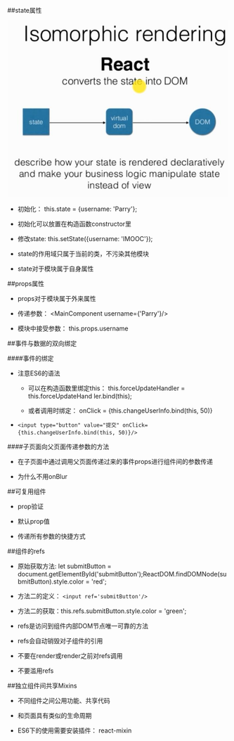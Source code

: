##state属性

![](/assets/360截图20180106215804028.jpg)

- 初始化： this.state = {username: 'Parry'};

- 初始化可以放置在构造函数constructor里

- 修改state: this.setState({username: 'IMOOC'});

- state的作用域只属于当前的类，不污染其他模块

- state对于模块属于自身属性





##props属性

- props对于模块属于外来属性

- 传递参数： <MainComponent username={'Parry'}/>

- 模块中接受参数： this.props.username





##事件与数据的双向绑定


####事件的绑定

- 注意ES6的语法

    - 可以在构造函数里绑定this： this.forceUpdateHandler = this.forceUpdateHand
ler.bind(this);

    - 或者调用时绑定： onClick = {this.changeUserInfo.bind(this, 50)}
    

- `<input type="button" value="提交" onClick={this.changeUserInfo.bind(this, 50)}/>`


####子页面向父页面传递参数的方法

- 在子页面中通过调用父页面传递过来的事件props进行组件间的参数传递

- 为什么不用onBlur





##可复用组件

- prop验证

- 默认prop值

- 传递所有参数的快捷方式





##组件的refs

- 原始获取方法: let submitButton = document.getElementById('submitButton');ReactDOM.findDOMNode(submitButton).style.color = 'red';

- 方法二的定义： `<input ref='submitButton'/>`

- 方法二的获取：this.refs.submitButton.style.color = 'green';

- refs是访问到组件内部DOM节点唯一可靠的方法

- refs会自动销毁对子组件的引用

- 不要在render或render之前对refs调用

- 不要滥用refs





##独立组件间共享Mixins

- 不同组件之间公用功能、共享代码

- 和页面具有类似的生命周期

- ES6下的使用需要安装插件： react-mixin
